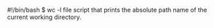#!/bin/bash
$ wc -l file
script that prints the absolute path name of the current working directory.
